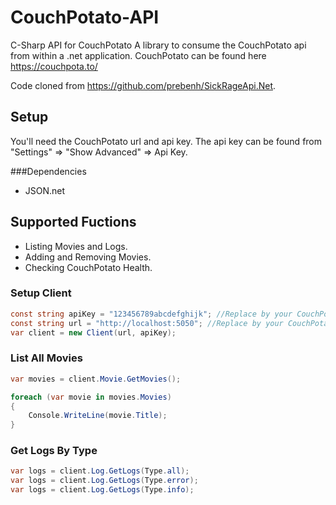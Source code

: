 # CouchPotato-API
C-Sharp API for CouchPotato
A library to consume the CouchPotato api from within a .net application.
CouchPotato can be found here https://couchpota.to/

Code cloned from https://github.com/prebenh/SickRageApi.Net.

## Setup
You'll need the CouchPotato url and api key. The api key can be found from "Settings" => "Show Advanced" => Api Key.

###Dependencies

+ JSON.net


## Supported Fuctions
+ Listing Movies and Logs.
+ Adding and Removing Movies.
+ Checking CouchPotato Health.

### Setup Client

```c#
const string apiKey = "123456789abcdefghijk"; //Replace by your CouchPotato API Key.
const string url = "http://localhost:5050"; //Replace by your CouchPotato Hostname or IP.
var client = new Client(url, apiKey);
```

### List All Movies
```c#
var movies = client.Movie.GetMovies();

foreach (var movie in movies.Movies)
{
    Console.WriteLine(movie.Title);
}
```

### Get Logs By Type
```c#
var logs = client.Log.GetLogs(Type.all);
var logs = client.Log.GetLogs(Type.error);
var logs = client.Log.GetLogs(Type.info);
```
